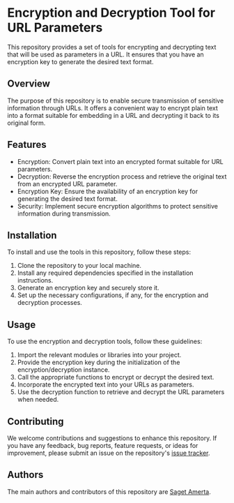 # Encryption and Decryption Tool for URL Parameters

This repository provides a set of tools for encrypting and decrypting text that will be used as parameters in a URL. It ensures that you have an encryption key to generate the desired text format.

## Overview

The purpose of this repository is to enable secure transmission of sensitive information through URLs. It offers a convenient way to encrypt plain text into a format suitable for embedding in a URL and decrypting it back to its original form.

## Features

- Encryption: Convert plain text into an encrypted format suitable for URL parameters.
- Decryption: Reverse the encryption process and retrieve the original text from an encrypted URL parameter.
- Encryption Key: Ensure the availability of an encryption key for generating the desired text format.
- Security: Implement secure encryption algorithms to protect sensitive information during transmission.

## Installation

To install and use the tools in this repository, follow these steps:

1. Clone the repository to your local machine.
2. Install any required dependencies specified in the installation instructions.
3. Generate an encryption key and securely store it.
4. Set up the necessary configurations, if any, for the encryption and decryption processes.

## Usage

To use the encryption and decryption tools, follow these guidelines:

1. Import the relevant modules or libraries into your project.
2. Provide the encryption key during the initialization of the encryption/decryption instance.
3. Call the appropriate functions to encrypt or decrypt the desired text.
4. Incorporate the encrypted text into your URLs as parameters.
5. Use the decryption function to retrieve and decrypt the URL parameters when needed.

## Contributing

We welcome contributions and suggestions to enhance this repository. If you have any feedback, bug reports, feature requests, or ideas for improvement, please submit an issue on the repository's [issue tracker](https://github.com/sagetamerta/encrypt-decrypt-tools/issues).

## Authors

The main authors and contributors of this repository are [Saget Amerta](https://www.github.com/sagetamerta).
